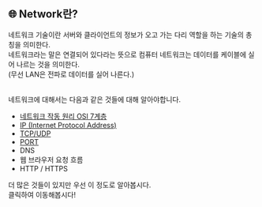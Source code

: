 ## 🌐 Network란?

네트워크 기술이란 서버와 클라이언트의 정보가 오고 가는 다리 역할을 하는 기술의 총칭을 의미한다. <br />
네트워크라는 말은 연결되어 있다라는 뜻으로 컴퓨터 네트워크는 데이터를 케이블에 실어 나르는 것을 의미한다.<br />
(무선 LAN은 전파로 데이터를 실어 나른다.)<br />
<br />

네트워크에 대해서는 다음과 같은 것들에 대해 알아야합니다.

-   [네트워크 작동 원리 OSI 7계층](https://github.com/jinah95/Frontend-Interview/blob/f747974244d444436c45cb81485ac5ca4023d21a/Network/OSI%207%EA%B3%84%EC%B8%B5.md)
-   [IP (Internet Protocol Address)](https://github.com/jinah95/Frontend-Interview/blob/main/Network/IP.md)
-   [TCP/UDP](https://github.com/jinah95/Frontend-Interview/blob/main/Network/TCP%26UDP.md)
-   [PORT](https://github.com/jinah95/Frontend-Interview/blob/main/Network/PORT.md)
-   DNS
-   웹 브라우저 요청 흐름
-   HTTP / HTTPS

더 많은 것들이 있지만 우선 이 정도로 알아봅시다. <br />
클릭하여 이동해봅시다!
